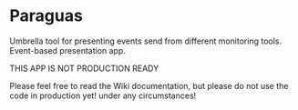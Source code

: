Paraguas
========

Umbrella tool for presenting events send from different monitoring tools. Event-based presentation app.

THIS APP IS NOT PRODUCTION READY

Please feel free to read the Wiki documentation, but please do not use the code in production yet! under any circumstances!
